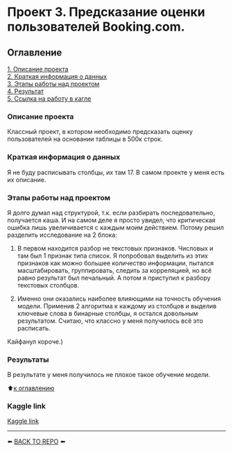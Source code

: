 # Проект 3. Предсказание оценки пользователей Booking.com.

## Оглавление  
[1. Описание проекта](#Описание-проекта)  
[2. Краткая информация о данных](#Краткая-информация-о-данных)  
[3. Этапы работы над проектом](#Этапы-работы-над-проектом)  
[4. Результат](#Результаты)  
[5. Ссылка на работу в кагле](#kaggle-link)

### Описание проекта    
Классный проект, в котором необходимо предсказать оценку пользователей на основании таблицы в 500к строк.

### Краткая информация о данных
Я не буду расписывать столбцы, их там 17. В самом проекте у меня есть их описание.

### Этапы работы над проектом  
Я долго думал над структурой, т.к. если разбирать последовательно, получается каша. И на самом деле я просто увидел, что критическая ошибка лишь увеличивается с каждым моим действием. Потому решил разделить исследование на 2 блока:
1. В первом находится разбор не текстовых признаков. Числовых и там был 1 признак типа список. Я попробовал выделить из этих признаков как можно большее количество информации, пытался масштабировать, группировать, следить за корреляцией, но всё равно результат был печальный. А потом я приступил к разбору текстовых столбцов.

2. Именно они оказались наиболее влияющими на точность обучения модели. Применив 2 алгоритма к каждому из столбцов и выделив ключевые слова в бинарные столбцы, я остался довольным результатом. Считаю, что классно у меня получилось всё это расписать.

Кайфанул короче.)

### Результаты 
В результате у меня получилось не плохое такое обучение модели.

:arrow_up:[к оглавлению](#Оглавление)

### Kaggle link

[Kaggle link](https://www.kaggle.com/code/akialema/akialema-reviewer-score-prediction/notebook)

---

⬅️ [BACK TO REPO](https://github.com/Akialema/PROJECTS.EDU/tree/main) ⬅️